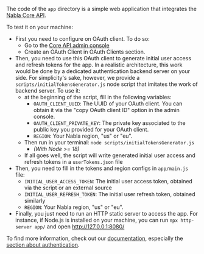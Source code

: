The code of the `app` directory is a simple web application that integrates the [Nabla Core API](https://docs.nabla.com).

To test it on your machine:
- First you need to configure on OAuth client. To do so:
  - Go to the [Core API admin console](https://pro.nabla.com/copilot-api-signup)
  - Create an OAuth Client in OAuth Clients section.
- Then, you need to use this OAuth client to generate initial user access and refresh tokens for the app. In a realistic architecture, this work would be done by a dedicated authentication backend server on your side. For simplicity's sake, however, we provide a `scripts/initialTokensGenerator.js` node script that imitates the work of backend server. To use it: 
  - at the beginning of the script, fill in the following variables:
    - `OAUTH_CLIENT_UUID`: The UUID of your OAuth client. You can obtain it via the "copy OAuth client ID" option in the admin console.
    - `OAUTH_CLIENT_PRIVATE_KEY`: The private key associated to the public key you provided for your OAuth client.
    - `REGION`: Your Nabla region, "us" or "eu".
  - Then run in your terminal: `node scripts/initialTokensGenerator.js`
    - _(With Node >= 18)_
  - If all goes well, the script will write generated initial user access and refresh tokens in a `userTokens.json` file
- Then, you need to fill in the tokens and region configs in `app/main.js` file:
  - `INITIAL_USER_ACCESS_TOKEN`: The initial user access token, obtained via the script or an external source
  - `INITIAL_USER_REFRESH_TOKEN`: The initial user refresh token, obtained similarly
  - `REGION`: Your Nabla region, "us" or "eu".
- Finally, you just need to run an HTTP static server to access the app.
  For instance, if Node.js is installed on your machine, you can run `npx http-server app/` and open http://127.0.0.1:8080/

To find more information, check out our [documentation](https://docs.nabla.com), especially the [section about authentication](https://docs.nabla.com/guides/authentication).

